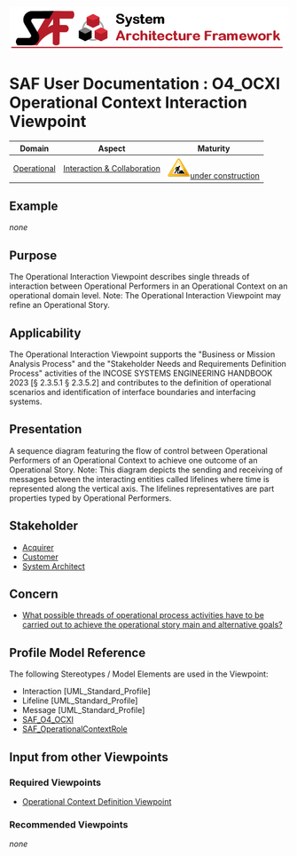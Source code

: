 ![System Architecture Framework](../diagrams/Banner_SAF.png)
# SAF User Documentation : **O4_OCXI** Operational Context Interaction Viewpoint
|**Domain**|**Aspect**|**Maturity**|
| --- | --- | --- |
|[Operational](../domains.md#Domain-Operational)|[Interaction & Collaboration](../aspects.md#Aspect-Interaction-&-Collaboration)|![Under Construction](../diagrams/Under_construction_icon-yellow.svg )[under construction](../using-saf/maturity.md#under-construction)|
## Example
*none*
## Purpose
The Operational Interaction Viewpoint describes single threads of interaction between Operational Performers in an Operational Context on an operational domain level. 
Note: The Operational Interaction Viewpoint may refine an Operational Story.
## Applicability
The Operational Interaction Viewpoint supports the "Business or Mission Analysis Process" and the "Stakeholder Needs and Requirements Definition Process" activities of the INCOSE SYSTEMS ENGINEERING HANDBOOK 2023 [§ 2.3.5.1 § 2.3.5.2] and contributes to the definition of operational scenarios and identification of interface boundaries and interfacing systems.
## Presentation
A sequence diagram featuring the flow of control between Operational Performers of an Operational Context to achieve one outcome of an Operational Story. 
Note: This diagram depicts the sending and receiving of messages between the interacting entities called lifelines where time is represented along the vertical axis. The lifelines representatives are part properties typed by Operational Performers.

## Stakeholder
* [Acquirer](../stakeholders.md#Acquirer)
* [Customer](../stakeholders.md#Customer)
* [System Architect](../stakeholders.md#System-Architect)
## Concern
* [What possible threads of operational process activities have to be carried out to achieve the operational story main and alternative goals?](../concerns.md#_2021x_2_8710274_1674576759199_457359_23612)
## Profile Model Reference
The following Stereotypes / Model Elements are used in the Viewpoint:
* Interaction [UML_Standard_Profile]
* Lifeline [UML_Standard_Profile]
* Message [UML_Standard_Profile]
* [SAF_O4_OCXI](../stereotypes.md#SAF_O4_OCXI)
* [SAF_OperationalContextRole](../stereotypes.md#SAF_OperationalContextRole)
## Input from other Viewpoints
### Required Viewpoints
* [Operational Context Definition Viewpoint](Operational-Context-Definition-Viewpoint.md)
### Recommended Viewpoints
*none*
